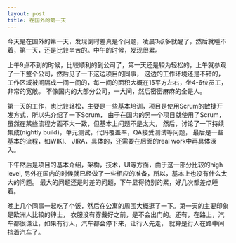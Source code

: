 ```yaml
---
layout: post
title: 在国外的第一天
---
```

今天是在国外的第一天，发现倒时差真是个问题，凌晨3点多就醒了，然后就睡不着，第一天，还是比较辛苦的。中午的时候，发现很累。

上午9点不到的时候，比较顺利的到公司了，第一天还是较为轻松的，上午就参观了一下整个公司，然后见了一下这边项目的同事，
这边的工作环境还是不错的，工作区域被间隔成一间一间的，每一间的面积大概在15平方左右，坐4-6位员工，非常的宽敞。
不像国内的大部分公司，一大间，然后密密麻麻的全是人。

第一天的工作，也比较轻松，主要是一些基本培训，项目是使用Scrum的敏捷开发方式，所以先介绍了一下Scrum，
由于在国内的另一个项目就使用了Scrum，虽然在某些流程方面不大一致，但基本上问题不是太大，
然后，讨论了一下持续集成(nightly build)，单元测试，代码覆盖率，QA接受测试等问题，
最后是一些基本的流程，如WIKI、 JIRA，具体的，还需要在后面的real work中再具体深入。

下午然后是项目的基本介绍，架构，技术，UI等方面，由于这一部分比较的high level,
另外在国内的时候就已经做了一些相应的准备，所以，基本上也没有什么太大的问题。
最大的问题还是时差的问题，下午显得特别的累，好几次都差点睡着。

晚上几个同事一起吃了个饭，然后在公寓的周围大概逛了一下。第一天的主要印象是欧洲人比较的绅士，
衣服没有穿戴好之前，是不会出门的。还有，在路上，汽车都很谦让，如果有行人，汽车都会停下来，让行人先走，
就算是行人在路中间挡着汽车了。